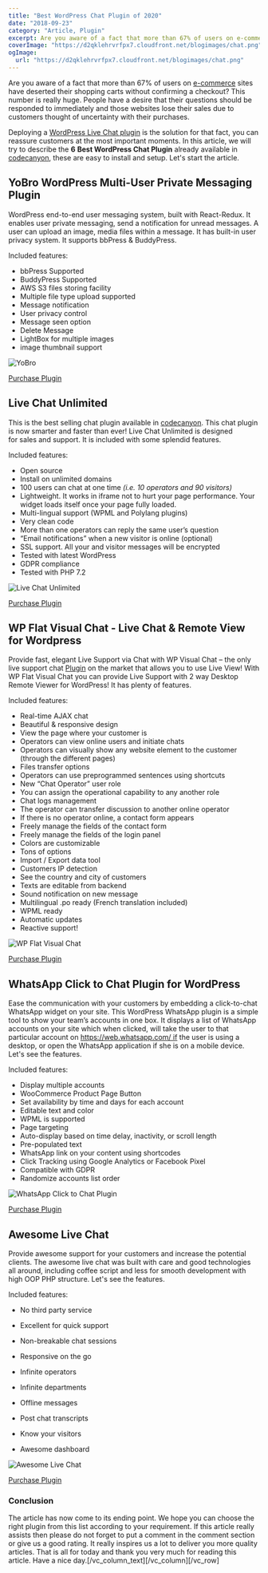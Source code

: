 ```yaml
---
title: "Best WordPress Chat Plugin of 2020"
date: "2018-09-23"
category: "Article, Plugin"
excerpt: Are you aware of a fact that more than 67% of users on e-commerce sites have deserted their shopping carts without confirming a checkout? This number is really huge. People have a desire that their questions should be responded to immediately and those websites lose their sales due to customers thought of uncertainty with their
coverImage: "https://d2qklehrvrfpx7.cloudfront.net/blogimages/chat.png"
ogImage:
  url: "https://d2qklehrvrfpx7.cloudfront.net/blogimages/chat.png"
---
```


Are you aware of a fact that more than 67% of users on [e-commerce](https://www.shopify.com/encyclopedia/what-is-ecommerce) sites have deserted their shopping carts without confirming a checkout? This number is really huge. People have a desire that their questions should be responded to immediately and those websites lose their sales due to customers thought of uncertainty with their purchases.

Deploying a [WordPress Live Chat plugin](https://codecanyon.net/search/wordpress%20live%20chat%20plugin?ref=redqteam) is the solution for that fact, you can reassure customers at the most important moments. In this article, we will try to describe the **6** **Best WordPress Chat Plugin** already available in [codecanyon](https://codecanyon.net/?ref=redqteam), these are easy to install and setup. Let's start the article.

## YoBro WordPress Multi-User Private Messaging Plugin

WordPress end-to-end user messaging system, built with React-Redux. It enables user private messaging, send a notification for unread messages. A user can upload an image, media files within a message. It has built-in user privacy system. It supports bbPress & BuddyPress.

Included features:

- bbPress Supported
- BuddyPress Supported
- AWS S3 files storing facility
- Multiple file type upload supported
- Message notification
- User privacy control
- Message seen option
- Delete Message
- LightBox for multiple images
- image thumbnail support

![YoBro](https://d2qklehrvrfpx7.cloudfront.net/blogimages/chat1.png "YoBro")

<a href="https://1.envato.market/c/1309180/275988/4415?u=https%3A%2F%2Fcodecanyon.net%2Fitem%2Fyobro-wordpress-multi-user-private-messaging-plugin%2F20563304" class="btn">Purchase Plugin</a>

## Live Chat Unlimited

This is the best selling chat plugin available in [codecanyon](https://codecanyon.net/?ref=redqteam). This chat plugin is now smarter and faster than ever! Live Chat Unlimited is designed for sales and support. It is included with some splendid features.

Included features:

- Open source
- Install on unlimited domains
- 100 users can chat at one time *(i.e. 10 operators and 90 visitors)*
- Lightweight. It works in iframe not to hurt your page performance. Your widget loads itself once your page fully loaded.
- Multi-lingual support (WPML and Polylang plugins)
- Very clean code
- More than one operators can reply the same user’s question
- “Email notifications” when a new visitor is online (optional)
- SSL support. All your and visitor messages will be encrypted
- Tested with latest WordPress
- GDPR compliance
- Tested with PHP 7.2

![Live Chat Unlimited](https://d2qklehrvrfpx7.cloudfront.net/blogimages/chat2.png "Live Chat Unlimited")

<a href="https://1.envato.market/c/1309180/275988/4415?u=https%3A%2F%2Fcodecanyon.net%2Fitem%2Fwordpress-live-chat-plugin%2F3952877" class="btn">Purchase Plugin</a>

## WP Flat Visual Chat - Live Chat & Remote View for Wordpress

Provide fast, elegant Live Support via Chat with WP Visual Chat – the only live support chat [Plugin](https://redq.io/blog/category/plugin/) on the market that allows you to use Live View! With WP Flat Visual Chat you can provide Live Support with 2 way Desktop Remote Viewer for WordPress! It has plenty of features.

Included features:

- Real-time AJAX chat
- Beautiful & responsive design
- View the page where your customer is
- Operators can view online users and initiate chats
- Operators can visually show any website element to the customer (through the different pages)
- Files transfer options
- Operators can use preprogrammed sentences using shortcuts
- New “Chat Operator” user role
- You can assign the operational capability to any another role
- Chat logs management
- The operator can transfer discussion to another online operator
- If there is no operator online, a contact form appears
- Freely manage the fields of the contact form
- Freely manage the fields of the login panel
- Colors are customizable
- Tons of options
- Import / Export data tool
- Customers IP detection
- See the country and city of customers
- Texts are editable from backend
- Sound notification on new message
- Multilingual .po ready (French translation included)
- WPML ready
- Automatic updates
- Reactive support!

![WP Flat Visual Chat](https://d2qklehrvrfpx7.cloudfront.net/blogimages/chat3.png "WP Flat Visual Chat")

<a href="https://1.envato.market/c/1309180/275988/4415?u=https%3A%2F%2Fcodecanyon.net%2Fitem%2Fwp-flat-visual-chat-live-chat-remote-view-for-wordpress%2F8329900" class="btn">Purchase Plugin</a>

## WhatsApp Click to Chat Plugin for WordPress

Ease the communication with your customers by embedding a click-to-chat WhatsApp widget on your site. This WordPress WhatsApp plugin is a simple tool to show your team’s accounts in one box. It displays a list of WhatsApp accounts on your site which when clicked, will take the user to that particular account on https://web.whatsapp.com/ if the user is using a desktop, or open the WhatsApp application if she is on a mobile device. Let's see the features.

Included features:

- Display multiple accounts
- WooCommerce Product Page Button
- Set availability by time and days for each account
- Editable text and color
- WPML is supported
- Page targeting
- Auto-display based on time delay, inactivity, or scroll length
- Pre-populated text
- WhatsApp link on your content using shortcodes
- Click Tracking using Google Analytics or Facebook Pixel
- Compatible with GDPR
- Randomize accounts list order

![WhatsApp Click to Chat Plugin](https://d2qklehrvrfpx7.cloudfront.net/blogimages/chat4.png "WhatsApp Click to Chat Plugin")

<a href="https://1.envato.market/c/1309180/275988/4415?u=https%3A%2F%2Fcodecanyon.net%2Fitem%2Fwhatsapp-click-to-chat-for-wordpress%2F20248537" class="btn">Purchase Plugin</a>

## Awesome Live Chat

Provide awesome support for your customers and increase the potential clients. The awesome live chat was built with care and good technologies all around, including coffee script and less for smooth development with high OOP PHP structure. Let's see the features.

Included features:

- No third party service

- Excellent for quick support

- Non-breakable chat sessions

- Responsive on the go

- Infinite operators

- Infinite departments

- Offline messages

- Post chat transcripts

- Know your visitors

- Awesome dashboard

![Awesome Live Chat](https://d2qklehrvrfpx7.cloudfront.net/blogimages/chat5.png "Awesome Live Chat")

<a href="https://1.envato.market/c/1309180/275988/4415?u=https%3A%2F%2Fcodecanyon.net%2Fitem%2Fawesome-live-chat%2F9931156" class="btn">Purchase Plugin</a>

### Conclusion

The article has now come to its ending point. We hope you can choose the right plugin from this list according to your requirement. If this article really assists then please do not forget to put a comment in the comment section or give us a good rating. It really inspires us a lot to deliver you more quality articles. That is all for today and thank you very much for reading this article. Have a nice day.\[/vc_column_text\]\[/vc_column\]\[/vc_row\]
